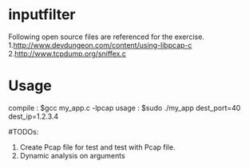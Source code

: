 # inputfilter
Following open source files are referenced for the exercise.
1.http://www.devdungeon.com/content/using-libpcap-c
2.http://www.tcpdump.org/sniffex.c

# Usage
compile : $gcc my_app.c -lpcap
usage : $sudo ./my_app dest_port=40 dest_ip=1.2.3.4

#TODOs:

1. Create Pcap file for test and test with Pcap file. 
2. Dynamic analysis on arguments

